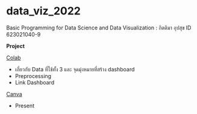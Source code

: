 # data_viz_2022
Basic Programming for Data Science and Data Visualization : กิตติมา อุปสุข ID 623021040-9

**Project** 

[Colab](https://github.com/kittimaxz/data_viz_2022/blob/main/Project.ipynb)
  * เกี่ยวกับ Data ที่ใช้ทั้ง 3 และ จุดมุ่งหมายที่สร้าง dashboard
  * Preprocessing
  * Link Dashboard


[Canva](https://github.com/kittimaxz/data_viz_2022/blob/main/Project.pdf)
  * Present
